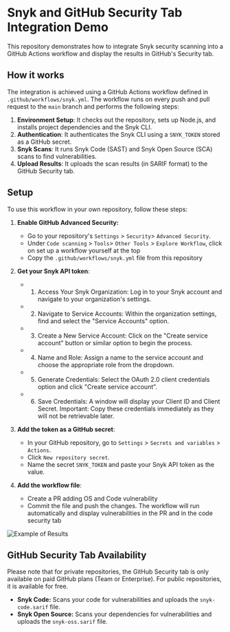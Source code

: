 # Snyk and GitHub Security Tab Integration Demo

This repository demonstrates how to integrate Snyk security scanning into a GitHub Actions workflow and display the results in GitHub's Security tab.

## How it works

The integration is achieved using a GitHub Actions workflow defined in `.github/workflows/snyk.yml`. The workflow runs on every push and pull request to the `main` branch and performs the following steps:

1.  **Environment Setup**: It checks out the repository, sets up Node.js, and installs project dependencies and the Snyk CLI.
2.  **Authentication**: It authenticates the Snyk CLI using a `SNYK_TOKEN` stored as a GitHub secret.
3.  **Snyk Scans**: It runs Snyk Code (SAST) and Snyk Open Source (SCA) scans to find vulnerabilities.
4.  **Upload Results**: It uploads the scan results (in SARIF format) to the GitHub Security tab.

## Setup

To use this workflow in your own repository, follow these steps:

1.  **Enable GitHub Advanced Security:**
    *   Go to your repository's `Settings` > `Security`> `Advanced Security`.
    *   Under `Code scanning` > `Tools`> `Other Tools` > `Explore Workflow`, click on set up a workflow yourself at the top
    *   Copy the `.github/workflows/snyk.yml` file from this repository

2.  **Get your Snyk API token**:
    *   1. Access Your Snyk Organization: Log in to your Snyk account and navigate to your organization's settings. 
    *   2. Navigate to Service Accounts: Within the organization settings, find and select the "Service Accounts" option. 
    *   3. Create a New Service Account: Click on the "Create service account" button or similar option to begin the process. 
    *   4. Name and Role: Assign a name to the service account and choose the appropriate role from the dropdown. 
    *   5. Generate Credentials: Select the OAuth 2.0 client credentials option and click "Create service account". 
    *   6. Save Credentials: A window will display your Client ID and Client Secret. Important: Copy these credentials immediately as they will not be retrievable later. 

3.  **Add the token as a GitHub secret**:
    *   In your GitHub repository, go to `Settings` > `Secrets and variables` > `Actions`.
    *   Click `New repository secret`.
    *   Name the secret `SNYK_TOKEN` and paste your Snyk API token as the value.

4.  **Add the workflow file**:
    *   Create a PR adding OS and Code vulnerability 
    *   Commit the file and push the changes. The workflow will run automatically and display vulnerabilities in the PR and in the code security tab

![Example of Results](https://github.com/JennySnyk/Snyk-Results-in-Github-Security-Tab/blob/main/images/github.com_JennySnyk_Snyk-Results-in-Github-Security-Tab_security_code-scanning.png)

## GitHub Security Tab Availability

Please note that for private repositories, the GitHub Security tab is only available on paid GitHub plans (Team or Enterprise). For public repositories, it is available for free.

*   **Snyk Code:** Scans your code for vulnerabilities and uploads the `snyk-code.sarif` file.
*   **Snyk Open Source:** Scans your dependencies for vulnerabilities and uploads the `snyk-oss.sarif` file.
